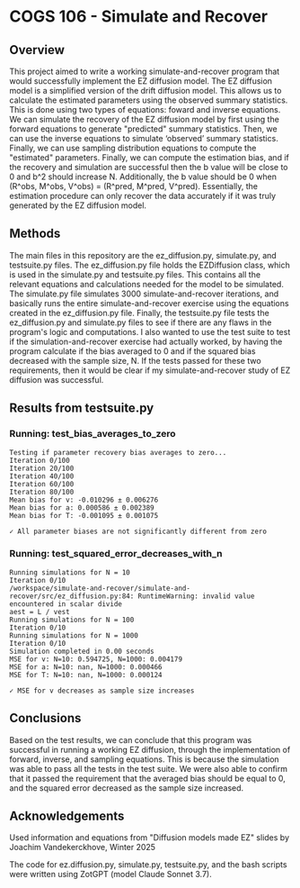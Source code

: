 # **COGS 106 - Simulate and Recover**
## **Overview**
This project aimed to write a working simulate-and-recover program that would successfully implement the EZ diffusion model. The EZ diffusion model is a simplified version of the drift diffusion model. This allows us to calculate the estimated parameters using the observed summary statistics. This is done using two types of equations: foward and inverse equations. We can simulate the recovery of the EZ diffusion model by first using the forward equations to generate "predicted" summary statistics. Then, we can use the inverse equations to simulate ‘observed’ summary statistics. Finally, we can use sampling distribution equations to compute the "estimated" parameters. Finally, we can compute the estimation bias, and if the recovery and simulation are successful then the b value will be close to 0 and b^2 should increase N. Additionally, the b value should be 0 when (R^obs, M^obs, V^obs) = (R^pred, M^pred, V^pred). Essentially, the estimation procedure can only recover the data accurately if it was truly generated by the EZ diffusion model.

## Methods
The main files in this repository are the ez_diffusion.py, simulate.py, and testsuite.py files. The ez_diffusion.py file holds the EZDiffusion class, which is used in the simulate.py and testsuite.py files. This contains all the relevant equations and calculations needed for the model to be simulated. The simulate.py file simulates 3000 simulate-and-recover iterations, and basically runs the entire simulate-and-recover exercise using the equations created in the ez_diffusion.py file. Finally, the testsuite.py file tests the ez_diffusion.py and simulate.py files to see if there are any flaws in the program's logic and computations. I also wanted to use the test suite to test if the simulation-and-recover exercise had actually worked, by having the program calculate if the bias averaged to 0 and if the squared bias decreased with the sample size, N. If the tests passed for these two requirements, then it would be clear if my simulate-and-recover study of EZ diffusion was successful.

## **Results from testsuite.py**
### **Running: test_bias_averages_to_zero**

    Testing if parameter recovery bias averages to zero...
    Iteration 0/100
    Iteration 20/100
    Iteration 40/100
    Iteration 60/100
    Iteration 80/100
    Mean bias for v: -0.010296 ± 0.006276
    Mean bias for a: 0.000586 ± 0.002389
    Mean bias for T: -0.001095 ± 0.001075

    ✓ All parameter biases are not significantly different from zero


### **Running: test_squared_error_decreases_with_n**
    Running simulations for N = 10
    Iteration 0/10
    /workspace/simulate-and-recover/simulate-and-recover/src/ez_diffusion.py:84: RuntimeWarning: invalid value encountered in scalar divide
    aest = L / vest
    Running simulations for N = 100
    Iteration 0/10
    Running simulations for N = 1000
    Iteration 0/10
    Simulation completed in 0.00 seconds
    MSE for v: N=10: 0.594725, N=1000: 0.004179
    MSE for a: N=10: nan, N=1000: 0.000466
    MSE for T: N=10: nan, N=1000: 0.000124

    ✓ MSE for v decreases as sample size increases

## **Conclusions**
Based on the test results, we can conclude that this program was successful in running a working EZ diffusion, through the implementation of forward, inverse, and sampling equations. This is because the simulation was able to pass all the tests in the test suite. We were also able to confirm that it passed the requirement that the averaged bias should be equal to 0, and the squared error decreased as the sample size increased. 

## **Acknowledgements**
Used information and equations from "Diffusion models made EZ" slides by Joachim Vandekerckhove, Winter 2025

The code for ez.diffusion.py, simulate.py, testsuite.py, and the bash scripts were written using ZotGPT (model Claude Sonnet 3.7). 